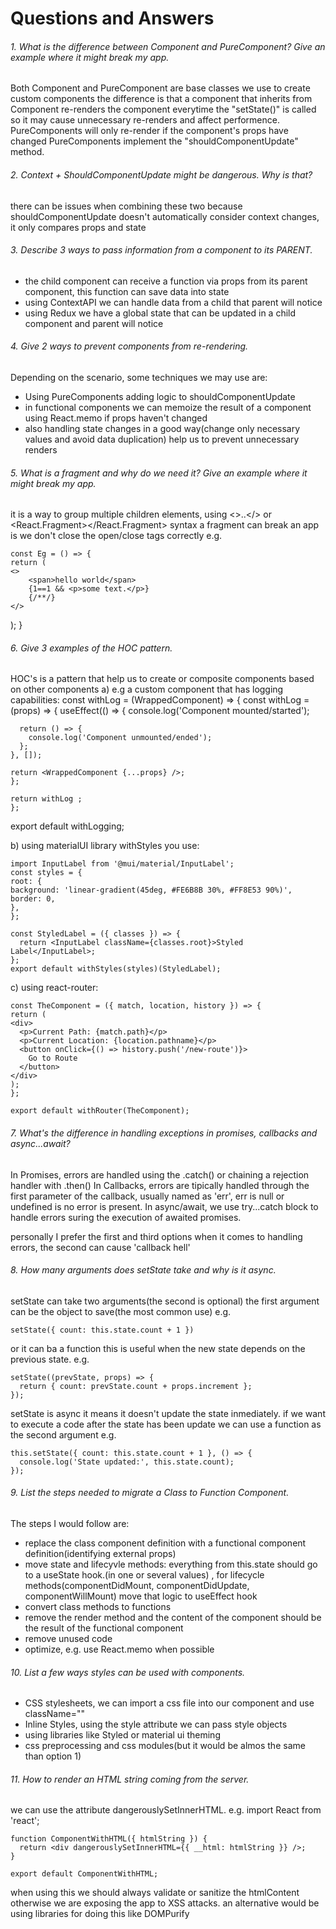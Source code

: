 # Questions and Answers

###### 1. What is the difference between Component and PureComponent? Give an example where it might break my app. 

Both Component and PureComponent are base classes we use to create custom components
the difference is that a component that inherits from Component re-renders the component everytime the "setState()" is called 
so it may cause unnecessary re-renders and affect performence.   PureComponents will only re-render if the component's props have changed
PureComponents implement the "shouldComponentUpdate" method.

###### 2. Context + ShouldComponentUpdate might be dangerous. Why is that?

there can be issues when combining these two because shouldComponentUpdate doesn't automatically consider context changes, 
it only compares props and state

###### 3. Describe 3 ways to pass information from a component to its PARENT.
- the child component can receive a function via props from its parent component, this function can save data into state
- using ContextAPI we can handle data from a child that parent will notice
- using Redux we have a global state that can be updated in a child component and parent will notice

###### 4. Give 2 ways to prevent components from re-rendering.

Depending on the scenario, some techniques we may use are:
- Using PureComponents adding logic to shouldComponentUpdate
- in functional components we can memoize the result of a component using React.memo if props haven't changed
- also handling state changes in a good way(change only necessary values and avoid data duplication) help us to prevent unnecessary renders


###### 5. What is a fragment and why do we need it? Give an example where it might break my app.
it is a way to group multiple children elements, using <>..</> or <React.Fragment></React.Fragment> syntax
a fragment can break an app is we don't close the open/close tags correctly e.g. 

	const Eg = () => {
	return (
	<>
		<span>hello world</span>
		{1==1 && <p>some text.</p>}
		{/**/}
	</>
);
}

###### 6. Give 3 examples of the HOC pattern.
HOC's is a pattern that help us to create or composite components based on other components
a) e.g a custom component that has logging capabilities:
	const withLog = (WrappedComponent) => {
	const withLog = (props) => {
	useEffect(() => {
	  console.log('Component mounted/started');

	  return () => {
		console.log('Component unmounted/ended');
	  };
	}, []);

	return <WrappedComponent {...props} />;
	};

	return withLog ;
	};

export default withLogging;

b) using materialUI library withStyles you use:


	import InputLabel from '@mui/material/InputLabel';
	const styles = {
	root: {
	background: 'linear-gradient(45deg, #FE6B8B 30%, #FF8E53 90%)',
	border: 0,
	},
	};

	const StyledLabel = ({ classes }) => {
	  return <InputLabel className={classes.root}>Styled Label</InputLabel>;
	};
	export default withStyles(styles)(StyledLabel);

c) using react-router:

	const TheComponent = ({ match, location, history }) => {
	return (
	<div>
	  <p>Current Path: {match.path}</p>
	  <p>Current Location: {location.pathname}</p>
	  <button onClick={() => history.push('/new-route')}>
		Go to Route
	  </button>
	</div>
	);
	};

	export default withRouter(TheComponent);

###### 7. What's the difference in handling exceptions in promises, callbacks and async...await?
In Promises,  errors are handled using the .catch() or chaining a rejection handler with .then()
In Callbacks, errors are tipically handled through the first parameter of the callback, usually named as 'err', err is null or undefined is no error is present.
In async/await, we use try...catch block to handle errors suring the execution of awaited promises.

personally I prefer the first and third options when it comes to handling errors, the second can cause 'callback hell'

###### 8. How many arguments does setState take and why is it async.
setState can take two arguments(the second is optional)
the first argument can be the object to save(the most common use) e.g. 

	setState({ count: this.state.count + 1 }) 
	
or it can ba a function  this is useful when the new state depends on the previous state. e.g. 

	setState((prevState, props) => {
	  return { count: prevState.count + props.increment };
	});    
	
setState is async it means it doesn't update the state inmediately.  if we want to execute a code after the state has been update we can use a function as the second argument e.g. 

	this.setState({ count: this.state.count + 1 }, () => {
	  console.log('State updated:', this.state.count);
	});

###### 9. List the steps needed to migrate a Class to Function Component.
The steps I would follow are:
- replace the class component definition with a functional component definition(identifying external props)
- move state and lifecyvle methods: everything from this.state should go to a useState hook.(in one or several values)  , for lifecycle methods(componentDidMount, componentDidUpdate, componentWillMount) move that logic to useEffect hook
- convert class methods to functions
- remove the render method and the content of the component should be the result of the functional component
- remove unused code
- optimize, e.g. use React.memo when possible


###### 10. List a few ways styles can be used with components.
- CSS stylesheets, we can import a css file into our component and use className=""
- Inline Styles, using the style attribute we can pass style objects 
- using libraries like Styled or material ui theming 
- css preprocessing and css modules(but it would be almos the same than option 1)

###### 11.  How to render an HTML string coming from the server.
we can use the attribute dangerouslySetInnerHTML. e.g. 
	import React from 'react';

	function ComponentWithHTML({ htmlString }) {
	  return <div dangerouslySetInnerHTML={{ __html: htmlString }} />;
	}

	export default ComponentWithHTML;

when using this we should always validate or sanitize the htmlContent otherwise we are exposing the app to XSS attacks. an alternative would be using libraries for doing this like DOMPurify


 


